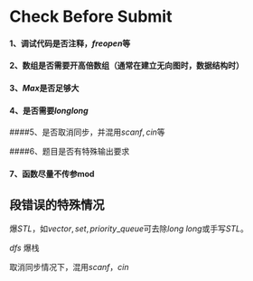 # Check Before Submit

#### 1、调试代码是否注释，$freopen$等

#### 2、数组是否需要开高倍数组（通常在建立无向图时，数据结构时）

#### 3、$Max$是否足够大

#### 4、是否需要$long long$

####5、是否取消同步，并混用$scanf,cin$等

####6、题目是否有特殊输出要求

#### 7、函数尽量不传参mod

## 段错误的特殊情况

爆$STL$，如$vector,set,priority\_queue$可去除$long\ long$或手写$STL$。

$dfs$ 爆栈

取消同步情况下，混用$scanf，cin$